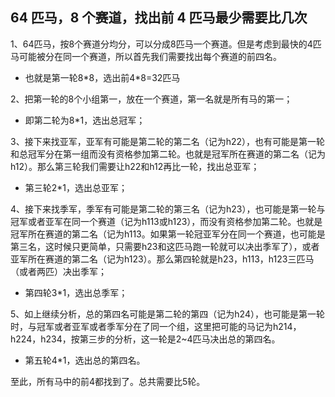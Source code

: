 ## 64 匹马，8 个赛道，找出前 4 匹马最少需要比几次

1、64匹马，按8个赛道分均分，可以分成8匹马一个赛道。但是考虑到最快的4匹马可能被分在同一个赛道，所以首先我们需要找出每个赛道的前四名。

- 也就是第一轮8\*8，选出前4\*8=32匹马
 
2、把第一轮的8个小组第一，放在一个赛道，第一名就是所有马的第一；

- 即第二轮为8*1，选出总冠军；

3、接下来找亚军，亚军有可能是第二轮的第二名（记为h22），也有可能是第一轮和总冠军分在第一组而没有资格参加第二轮。也就是冠军所在赛道的第二名（记为h12）。那么第三轮我们需要让h22和h12再比一轮，找出总亚军；

- 第三轮2*1，选出总亚军；

4、接下来找季军，季军有可能是第二轮的第三名（记为h23），也可能是第一轮与冠军或者亚军在同一个赛道（记为h113或h123），而没有资格参加第二轮。也就是冠军所在赛道的第二名（记为h113。如果第一轮冠亚军分在同一个赛道，也可能是第三名，这时候只更简单，只需要h23和这匹马跑一轮就可以决出季军了），或者亚军所在赛道的第二名（记为h123）。那么第四轮就是h23，h113，h123三匹马（或者两匹）决出季军；

- 第四轮3*1，选出总季军；

5、如上继续分析，总的第四名可能是第二轮的第四（记为h24），也可能是第一轮时，与冠军或者亚军或者季军分在了同一个组，这里把可能的马记为h214，h224，h234，按第三步的分析，这一轮是2~4匹马决出总的第四名。

- 第五轮4*1，选出总的第四名。

至此，所有马中的前4都找到了。总共需要比5轮。